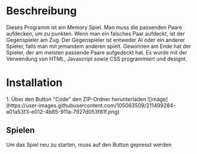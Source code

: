 <h1> Beschreibung </h1>
Dieses Programm ist ein Memory Spiel. Man muss die passenden Paare aufdecken, um zu punkten. Wenn man ein falsches Paar aufdeckt, ist der Gegenspieler am Zug. Der Gegenspieler ist entweder AI oder ein anderer Spieler, falls man mit jemandem anderen spielt. Gewonnen am Ende hat der Spieler, der am meisten passende Paare aufgedeckt hat. Es wurde mit der Verwendung von HTML, Javascript sowie CSS programmiert und designt.

<h1>Installation</h1>
1. Über den Button "Code" den ZIP-Ordner herunterladen
![image](https://user-images.githubusercontent.com/105063509/211499284-a01a53f3-e012-4b85-911a-7927d053f81f.png)

## Spielen
Um das Spiel neu zu starten, muss auf den Button gepresst werden


